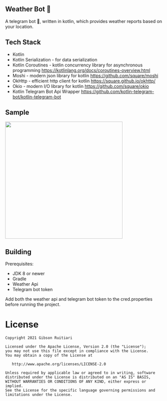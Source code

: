 Weather Bot 🤖
---------

A telegram bot 🤖, written in kotlin, which provides weather reports based on your location.

Tech Stack
--------
* Kotlin 
* Kotlin Serialization - for data serialization 
* Kotlin Coroutines - kotlin concurrency library for asynchronous programming https://kotlinlang.org/docs/coroutines-overview.html
* Moshi - modern json library for kotlin https://github.com/square/moshi
* OkHttp - efficient http client for kotlin https://square.github.io/okhttp/
* Okio - modern I/O library for kotlin https://github.com/square/okio
* Kotlin Telegram Bot Api Wrapper https://github.com/kotlin-telegram-bot/kotlin-telegram-bot


Sample
--------
<img src="kotlin/screenshots/screenshot_1.jpg" height="375"/>

Building
--------

Prerequisites:

* JDK 8 or newer
* Gradle 
* Weather Api 
* Telegram bot token 

Add both the weather api and telegram bot token to the cred.properties before running the project.

License
=======

    Copyright 2021 Gibson Ruitiari

    Licensed under the Apache License, Version 2.0 (the "License");
    you may not use this file except in compliance with the License.
    You may obtain a copy of the License at

       http://www.apache.org/licenses/LICENSE-2.0

    Unless required by applicable law or agreed to in writing, software
    distributed under the License is distributed on an "AS IS" BASIS,
    WITHOUT WARRANTIES OR CONDITIONS OF ANY KIND, either express or implied.
    See the License for the specific language governing permissions and
    limitations under the License.
